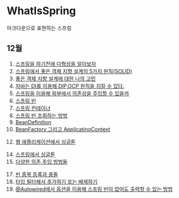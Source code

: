 # WhatIsSpring
마크다운으로 표현하는 스프링


## 12월 

1. [스프링을 하기전에 다형성을 알아보자](https://github.com/Imaspear/WhatIsSpring/blob/main/2021/12월/12일/스프링을_하기_전에_다형성을_알아보자.md)
2. [스프링에서 좋은 객체 지향 설계의 5가지 원칙(SOLID)](https://github.com/Imaspear/WhatIsSpring/blob/main/2021/12월/12일/스프링에서_좋은_객체_지향_설계의_5가지_원칙(SOLID).md)
3. [좋은 객체 지향 설계에 대한 나의 고민](https://github.com/Imaspear/WhatIsSpring/blob/main/2021/12월/12일/좋은_객체_지향_설계에_대한_나의_고민.md)
4. [자바는 DI를 이용해 DIP,OCP 원칙을 지킬 수 있다.](https://github.com/Imaspear/WhatIsSpring/blob/main/2021/12월/13일/자바는_DI를_이용해_DIP_OCP_원칙을_지킬_수_있다.md)
5. [스프링을 이용해 외부에서 의존성을 주입할 수 있을까](https://github.com/Imaspear/WhatIsSpring/blob/main/2021/12월/15일/스프링을_이용해_DI를_할_수_있을까.md)
6. [스프링 빈](https://github.com/Imaspear/WhatIsSpring/blob/main/2021/12월/18일/스프링_빈.md)
7. [스프링 컨테이너](https://github.com/Imaspear/WhatIsSpring/blob/main/2021/12월/18일/스프링_컨테이너.md)
8. [스프링 빈 조회하는 방법](https://github.com/Imaspear/WhatIsSpring/blob/main/2021/12월/18일/스프링_빈_조회하는_방법.md)
9. [BeanDefinition](https://github.com/Imaspear/WhatIsSpring/blob/main/2021/12월/20일/BeanDefinition.md)
10. [BeanFactory 그리고 ApplicatinoContext ](https://github.com/Imaspear/WhatIsSpring/blob/main/2021/12월/20일/BeanFactory_and_ApplicatinoContext.md)
<!-- 11. [](https://github.com/Imaspear/WhatIsSpring/blob/main/2021/12월/20일/Singleton_Pattern) -->
12. [웹 애플리케이션에서 싱글톤](https://github.com/Imaspear/WhatIsSpring/blob/main/2021/12월/21일/Singleton_Container.md)
<!-- 13. [](https://github.com/Imaspear/WhatIsSpring/blob/main/2021/12월/21일/Singleton_Pattern_Test.md) -->
14. [스프링에서 싱글톤](https://github.com/Imaspear/WhatIsSpring/blob/main/2021/12월/21일/Spring_and_Singleton.md)
15. [다양한 의존 주입 방법들](https://github.com/Imaspear/WhatIsSpring/blob/main/2021/12월/22일/다양한의존주입방법.md)
<!-- 16. [순환참조](https://github.com/Imaspear/WhatIsSpring/blob/main/2021/12월/22일/순환참조.md) -->
17. [빈 중복 등록과 충돌](https://github.com/Imaspear/WhatIsSpring/blob/main/2021/12월/22일/중복_등록_충돌.md)
18. [타입 필터해서 추가하기 또는 배제하기](https://github.com/Imaspear/WhatIsSpring/blob/main/2021/12월/22일/Filter.md)
18. [@Autowired에서 옵션을 이용해 스프링 빈이 없어도 출력할 수 있는 방법](https://github.com/Imaspear/WhatIsSpring/blob/main/2021/12월/22일/Option.md)
<!-- 18. [](https://github.com/Imaspear/WhatIsSpring/blob/main/2021/12월//) -->